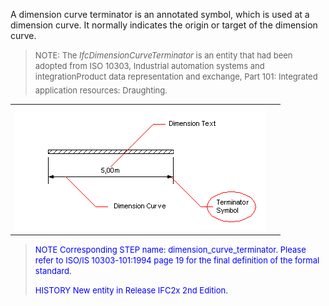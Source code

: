 A dimension curve terminator is an annotated symbol, which is used at a dimension curve. It normally indicates the origin or target of the dimension curve.

> <font size="-1">NOTE: The <i>IfcDimensionCurveTerminator</i> is an
		  entity that had been adopted from ISO 10303, Industrial automation systems and
		  integration&#151;Product data representation and exchange, Part 101: Integrated
		  application resources: Draughting.</font>
>

<table> 
		<tr> 
		  <td><img src="figures/IfcDimensionCurveTerminator.gif" alt="dimension terminator" width="400" height="200" border="0"></td> 
		  <td>&nbsp;</td> 
		</tr> 
	 </table>

> <font color="#0000FF" size="-1"> NOTE Corresponding STEP name:
		  dimension_curve_terminator. Please refer to ISO/IS 10303-101:1994 page 19 for
		  the final definition of the formal standard. </font>
> 
> <font size="-1"><font color="#0000FF">HISTORY New entity in Release
		  IFC2x 2nd Edition.</font> </font>
>